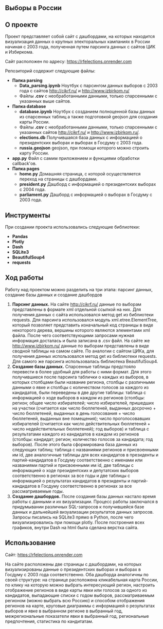 ## Выборы в России
<!-- ABOUT THE PROJECT -->
## О проекте

Проект представляет собой сайт с дашбордами, на которых находится визуализация данных о крупных электоральных кампаниях в России начиная с 2003 года, полученная путем парсинга данных с сайтов ЦИК и Избиркома.

Сайт расположен по адресу: https://rfelections.onrender.com

Репозиторий содержит следующие файлы:
* **Папка parsing**
   * **Data_parsing.ipynb** Ноутбук с парсингом данных выборов с 2003 года с сайтов http://cikrf.ru/ и http://www.izbirkom.ru/
  * Файлы **.csv** с необработанными данными, только спарсенными с указанных выше сайтов.
* **Папка database**
  * **database.ipynb** Ноутбук с созданием полноценной базы данных из спарсенных таблиц а также подготовкой geojson для создания карты России.
  * Файлы **.csv** с необработанными данными, только спарсенными с указанных сайтов http://cikrf.ru/ и http://www.izbirkom.ru/.
  * **elections.db** Получившаяся база данных с информацией о президентских выборах и выборах в Госдуму с 2003 года.
  * **russia.geojson** geojson, при помощи которого можно строить карту России.
* **app.py** Файл с самим приложением и функциями обработки callback'ов.
* **Папка pages**
  * **home.py** Домашняя страница, с которой осуществляется переход на страницы с дашбордами.
  * **president.py** Дашборд с информацией о президентских выборах с 2004 года.
  * **parliament.py** Дашборд с информацией о выборах в Госдуму с 2003 года.




## Инструменты

При создании проекта использовались следующие библиотеки:

* **Pandas**
* **Plotly**
* **Dash**
* **SQLite3**
* **BeautifulSoup4**
* **requests**



## Ход работы
Работу над проектом можно разделить на три этапа: парсинг данных, создание базы данных и создание дашбордов
1. **Парсинг данных.** На сайте http://cikrf.ru/ данные по выборам представлены в формате xml отдельной ссылкой на них. Для получения данных с сайта использовался метод get из библиотеки requests. Для парсинга использовался модуль xml.etree.ElementTree, который позволяет представить изначальный код страницы в виде некоторого дерева, вершины которого являются элементами xml файла. После чего соответствующими запросами нужная информация досталась и была записана в .csv файл. На сайте же http://www.izbirkom.ru/ данные по выборам представлены в виде сводной таблицы на самом сайте. По аналогии с сайтом ЦИКа, для получения данных использовался метод get из библиотеки requests. Для самого же парсинга использовалась библиотека BeautifulSoup4.
2. **Создание базы данных.**  Спарсенные таблицы предстояло перевести в более удобный для работы с ними формат. Для этого получившиеся после парсинга таблички о каждых из выборов, в которых столбцами были название региона, столбцы с различными данными о явке и столбцы с количеством голосов за каждого из кандидатов, были переведены в две другие таблицы: таблица с информацией о ходе выборов в каждом из регионов (столбцы: регион; общее число избирателей; число избирателей, пришедших на участки (считается как число бюллетеней, выданных досрочно + число бюллетеней, выданных в день голосования + число бюллетеней, выданных вне помещения); число проголосовавших избирателей (считается как число действительных бюллетеней + число недействительных бюллетеней); год выборов) и таблица с результатами каждого из кандидатов в каждом из регионов (столбцы: кандидат; регион; количество голосов за кандидата; год выборов). После этого была сформирована база данных из следующих таблиц: таблица с названиями регионов и присвоенными им id, две аналогичные таблицы для всех кандидатов в президенты и партий-кандидатов в Госдуму соответственно c именами или названиями партий и присвоенными им id, две таблицы с информацией о ходе президентских и депутатских выборов соответственно в регионах за все годы и две таблицы с информацией о результатах кандидатов в президенты и партий-кандидатов в Госдуму соответственно в регионах за все рассматриваемые годы.
3. **Создание дашбордов.** После создания базы данных настало время работы с данными и их визуализации. Процесс работы заключался в придумывании различных SQL-запросов к получившейся базе данных и дальнейшей визуализации результатов данных запросов. Запросы писались на SQLite3 прямо в Python, после чего визуализировались при помощи plotly. После построения всех графиков, внутри Dash на html была сделана верстка сайта.

<!-- USAGE EXAMPLES -->
## Использование

Сайт: https://rfelections.onrender.com

На сайте расположены две страницы с дашбордами, на которых визуализированы данные о президентских выборах и выборах в Госдуму с 2003 года соответственно. Оба дашборда аналогичны по своей структуре: на странице расположена кликабельная карта России, по клику на которую можно выбрать интересующий регион, настроить отображение регионов в виде карты явки или голосов за одного из кандидатов, выпадающие списки с годом выборов, рассматриваемым регионом (можно выбрать всю Россию) и способом отображения регионов на карте, круговые диаграммы с информацией о результатах выборов и явке в выбранном регионе в выбранный год, межрегиональные показатели явки в выбранный год, региональные предпочтения, статистика по кандитатам.
